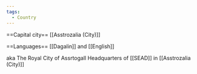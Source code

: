 ```yaml
---
tags:
  - Country
---
```

==Capital city==
[[Asstrozalia (City)]]

==Languages==
[[Dagalin]] and [[English]]

aka The Royal City of Assrtogall
Headquarters of [[SEAD]] in [[Asstrozalia (City)]]